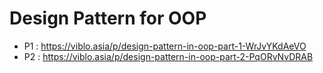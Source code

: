 # Design Pattern for OOP
* P1 : https://viblo.asia/p/design-pattern-in-oop-part-1-WrJvYKdAeVO
* P2 : https://viblo.asia/p/design-pattern-in-oop-part-2-PqORvNvDRAB
